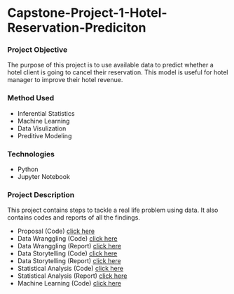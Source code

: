 # Capstone-Project-1-Hotel-Reservation-Prediciton
### Project Objective
The purpose of this project is to use available data to predict whether a hotel client is going to cancel their reservation. This model is useful for hotel manager to improve their hotel revenue.
### Method Used
* Inferential Statistics
* Machine Learning 
* Data Visulization 
* Preditive Modeling
### Technologies 
* Python 
* Jupyter Notebook
### Project Description 
This project contains steps to tackle a real life problem using data. It also contains codes and reports of all the findings.
* Proposal (Code) [click here](Capstone_1_Proposal.pdf)
* Data Wranggling (Code) [click here](https://github.com/Hantao-Lin/Capstone-Project-1-Hotel-Reservation-Prediciton/blob/master/Data%20Wrangling_final.ipynb)
* Data Wranggling (Report) [click here](Data_Wrangling.pdf)
* Data Storytelling (Code) [click here](https://github.com/Hantao-Lin/Capstone-Project-1-Hotel-Reservation-Prediciton/blob/master/Data%20Story%20Telling2.ipynb)
* Data Storytelling (Report) [click here](https://github.com/Hantao-Lin/Capstone-Project-1-Hotel-Reservation-Prediciton/blob/master/Data%20Storytelling.pdf)
* Statistical Analysis (Code) [click here](https://github.com/Hantao-Lin/Capstone-Project-1-Hotel-Reservation-Prediciton/blob/master/Statistical%20Analysis.ipynb)
* Statistical Analysis (Report) [click here](https://github.com/Hantao-Lin/Capstone-Project-1-Hotel-Reservation-Prediciton/blob/master/Statistical%20Analysis.pdf)
* Machine Learning (Code) [click here](https://github.com/Hantao-Lin/Capstone-Project-1-Hotel-Reservation-Prediciton/blob/master/Machine%20Learning.ipynb) 
